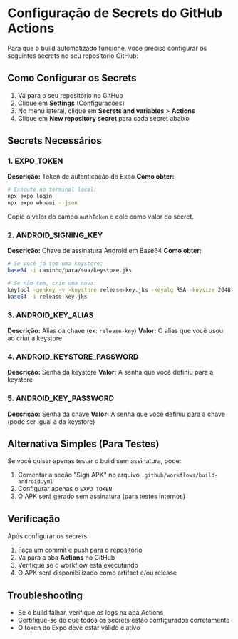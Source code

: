 # Configuração de Secrets do GitHub Actions

Para que o build automatizado funcione, você precisa configurar os seguintes secrets no seu repositório GitHub:

## Como Configurar os Secrets

1. Vá para o seu repositório no GitHub
2. Clique em **Settings** (Configurações)
3. No menu lateral, clique em **Secrets and variables** > **Actions**
4. Clique em **New repository secret** para cada secret abaixo

## Secrets Necessários

### 1. EXPO_TOKEN
**Descrição:** Token de autenticação do Expo
**Como obter:**
```bash
# Execute no terminal local:
npx expo login
npx expo whoami --json
```
Copie o valor do campo `authToken` e cole como valor do secret.

### 2. ANDROID_SIGNING_KEY
**Descrição:** Chave de assinatura Android em Base64
**Como obter:**
```bash
# Se você já tem uma keystore:
base64 -i caminho/para/sua/keystore.jks

# Se não tem, crie uma nova:
keytool -genkey -v -keystore release-key.jks -keyalg RSA -keysize 2048 -validity 10000 -alias release-key
base64 -i release-key.jks
```

### 3. ANDROID_KEY_ALIAS
**Descrição:** Alias da chave (ex: `release-key`)
**Valor:** O alias que você usou ao criar a keystore

### 4. ANDROID_KEYSTORE_PASSWORD
**Descrição:** Senha da keystore
**Valor:** A senha que você definiu para a keystore

### 5. ANDROID_KEY_PASSWORD
**Descrição:** Senha da chave
**Valor:** A senha que você definiu para a chave (pode ser igual à da keystore)

## Alternativa Simples (Para Testes)

Se você quiser apenas testar o build sem assinatura, pode:

1. Comentar a seção "Sign APK" no arquivo `.github/workflows/build-android.yml`
2. Configurar apenas o `EXPO_TOKEN`
3. O APK será gerado sem assinatura (para testes internos)

## Verificação

Após configurar os secrets:
1. Faça um commit e push para o repositório
2. Vá para a aba **Actions** no GitHub
3. Verifique se o workflow está executando
4. O APK será disponibilizado como artifact e/ou release

## Troubleshooting

- Se o build falhar, verifique os logs na aba Actions
- Certifique-se de que todos os secrets estão configurados corretamente
- O token do Expo deve estar válido e ativo